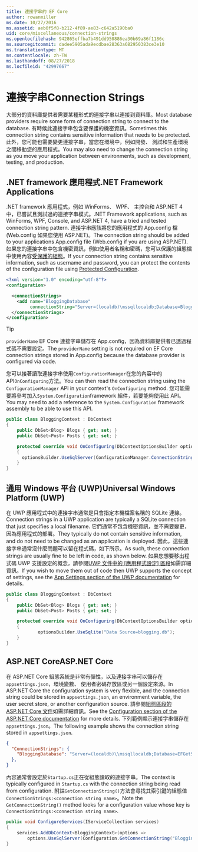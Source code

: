```yaml
---
title: 連接字串的 EF Core
author: rowanmiller
ms.date: 10/27/2016
ms.assetid: aeb0f5f8-b212-4f89-ae83-c642a5190ba0
uid: core/miscellaneous/connection-strings
ms.openlocfilehash: 942865effba7b491dd950886ea30b69a86f1186c
ms.sourcegitcommit: dadee5905ada9ecdbae28363a682950383ce3e10
ms.translationtype: MT
ms.contentlocale: zh-TW
ms.lasthandoff: 08/27/2018
ms.locfileid: "42997667"
---
```

# <a name="connection-strings"></a><span data-ttu-id="5b3e2-102">連接字串</span><span class="sxs-lookup"><span data-stu-id="5b3e2-102">Connection Strings</span></span>

<span data-ttu-id="5b3e2-103">大部分的資料庫提供者需要某種形式的連接字串以連接到資料庫。</span><span class="sxs-lookup"><span data-stu-id="5b3e2-103">Most database providers require some form of connection string to connect to the database.</span></span> <span data-ttu-id="5b3e2-104">有時候此連接字串包含要保護的機密資訊。</span><span class="sxs-lookup"><span data-stu-id="5b3e2-104">Sometimes this connection string contains sensitive information that needs to be protected.</span></span> <span data-ttu-id="5b3e2-105">此外，您可能也需要變更連接字串，當您在環境中，例如開發、 測試和生產環境之間移動您的應用程式。</span><span class="sxs-lookup"><span data-stu-id="5b3e2-105">You may also need to change the connection string as you move your application between environments, such as development, testing, and production.</span></span>

## <a name="net-framework-applications"></a><span data-ttu-id="5b3e2-106">.NET framework 應用程式</span><span class="sxs-lookup"><span data-stu-id="5b3e2-106">.NET Framework Applications</span></span>

<span data-ttu-id="5b3e2-107">.NET framework 應用程式，例如 WinForms、 WPF、 主控台和 ASP.NET 4 中，已嘗試且測試過的連接字串模式。</span><span class="sxs-lookup"><span data-stu-id="5b3e2-107">.NET Framework applications, such as WinForms, WPF, Console, and ASP.NET 4, have a tried and tested connection string pattern.</span></span> <span data-ttu-id="5b3e2-108">連接字串應該將您的應用程式的 App.config 檔 (Web.config 如果您使用 ASP.NET)。</span><span class="sxs-lookup"><span data-stu-id="5b3e2-108">The connection string should be added to your applications App.config file (Web.config if you are using ASP.NET).</span></span> <span data-ttu-id="5b3e2-109">如果您的連接字串中包含機密資訊，例如使用者名稱和密碼，您可以保護的組態檔中使用內容[受保護的組態](https://docs.microsoft.com/dotnet/framework/data/adonet/connection-strings-and-configuration-files#encrypting-configuration-file-sections-using-protected-configuration)。</span><span class="sxs-lookup"><span data-stu-id="5b3e2-109">If your connection string contains sensitive information, such as username and password, you can protect the contents of the configuration file using [Protected Configuration](https://docs.microsoft.com/dotnet/framework/data/adonet/connection-strings-and-configuration-files#encrypting-configuration-file-sections-using-protected-configuration).</span></span>

``` xml
<?xml version="1.0" encoding="utf-8"?>
<configuration>

  <connectionStrings>
    <add name="BloggingDatabase"
         connectionString="Server=(localdb)\mssqllocaldb;Database=Blogging;Trusted_Connection=True;" />
  </connectionStrings>
</configuration>
```

> [!TIP]  
> <span data-ttu-id="5b3e2-110">`providerName` EF Core 連接字串儲存在 App.config，因為資料庫提供者已透過程式碼不需要設定。</span><span class="sxs-lookup"><span data-stu-id="5b3e2-110">The `providerName` setting is not required on EF Core connection strings stored in App.config because the database provider is configured via code.</span></span>

<span data-ttu-id="5b3e2-111">您可以接著讀取連接字串使用`ConfigurationManager`在您的內容中的 API`OnConfiguring`方法。</span><span class="sxs-lookup"><span data-stu-id="5b3e2-111">You can then read the connection string using the `ConfigurationManager` API in your context's `OnConfiguring` method.</span></span> <span data-ttu-id="5b3e2-112">您可能需要將參考加入`System.Configuration`framework 組件，若要能夠使用此 API。</span><span class="sxs-lookup"><span data-stu-id="5b3e2-112">You may need to add a reference to the `System.Configuration` framework assembly to be able to use this API.</span></span>

``` csharp
public class BloggingContext : DbContext
{
    public DbSet<Blog> Blogs { get; set; }
    public DbSet<Post> Posts { get; set; }

    protected override void OnConfiguring(DbContextOptionsBuilder optionsBuilder)
    {
      optionsBuilder.UseSqlServer(ConfigurationManager.ConnectionStrings["BloggingDatabase"].ConnectionString);
    }
}
```

## <a name="universal-windows-platform-uwp"></a><span data-ttu-id="5b3e2-113">通用 Windows 平台 (UWP)</span><span class="sxs-lookup"><span data-stu-id="5b3e2-113">Universal Windows Platform (UWP)</span></span>

<span data-ttu-id="5b3e2-114">在 UWP 應用程式中的連接字串通常是只會指定本機檔案名稱的 SQLite 連線。</span><span class="sxs-lookup"><span data-stu-id="5b3e2-114">Connection strings in a UWP application are typically a SQLite connection that just specifies a local filename.</span></span> <span data-ttu-id="5b3e2-115">它們通常不包含機密資訊，並不需要變更，因為應用程式的部署。</span><span class="sxs-lookup"><span data-stu-id="5b3e2-115">They typically do not contain sensitive information, and do not need to be changed as an application is deployed.</span></span> <span data-ttu-id="5b3e2-116">因此，這些連接字串通常沒什麼問題可以留在程式碼，如下所示。</span><span class="sxs-lookup"><span data-stu-id="5b3e2-116">As such, these connection strings are usually fine to be left in code, as shown below.</span></span> <span data-ttu-id="5b3e2-117">如果您想要移出程式碼 UWP 支援設定的概念，請參閱[UWP 文件中的 [應用程式設定] 區段](https://docs.microsoft.com/windows/uwp/app-settings/store-and-retrieve-app-data)如需詳細資訊。</span><span class="sxs-lookup"><span data-stu-id="5b3e2-117">If you wish to move them out of code then UWP supports the concept of settings, see the [App Settings section of the UWP documentation](https://docs.microsoft.com/windows/uwp/app-settings/store-and-retrieve-app-data) for details.</span></span>

``` csharp
public class BloggingContext : DbContext
{
    public DbSet<Blog> Blogs { get; set; }
    public DbSet<Post> Posts { get; set; }

    protected override void OnConfiguring(DbContextOptionsBuilder optionsBuilder)
    {
            optionsBuilder.UseSqlite("Data Source=blogging.db");
    }
}
```

## <a name="aspnet-core"></a><span data-ttu-id="5b3e2-118">ASP.NET Core</span><span class="sxs-lookup"><span data-stu-id="5b3e2-118">ASP.NET Core</span></span>

<span data-ttu-id="5b3e2-119">在 ASP.NET Core 組態系統是非常有彈性，以及連接字串可以儲存在`appsettings.json`，環境變數、 使用者密碼存放區或另一個設定來源。</span><span class="sxs-lookup"><span data-stu-id="5b3e2-119">In ASP.NET Core the configuration system is very flexible, and the connection string could be stored in `appsettings.json`, an environment variable, the user secret store, or another configuration source.</span></span> <span data-ttu-id="5b3e2-120">請參閱[組態區段的 ASP.NET Core 文件](https://docs.asp.net/en/latest/fundamentals/configuration.html)如需詳細資訊。</span><span class="sxs-lookup"><span data-stu-id="5b3e2-120">See the [Configuration section of the ASP.NET Core documentation](https://docs.asp.net/en/latest/fundamentals/configuration.html) for more details.</span></span> <span data-ttu-id="5b3e2-121">下列範例顯示連接字串儲存在`appsettings.json`。</span><span class="sxs-lookup"><span data-stu-id="5b3e2-121">The following example shows the connection string stored in `appsettings.json`.</span></span>

``` json
{
  "ConnectionStrings": {
    "BloggingDatabase": "Server=(localdb)\\mssqllocaldb;Database=EFGetStarted.ConsoleApp.NewDb;Trusted_Connection=True;"
  },
}
```

<span data-ttu-id="5b3e2-122">內容通常會設定於`Startup.cs`正在從組態讀取的連接字串。</span><span class="sxs-lookup"><span data-stu-id="5b3e2-122">The context is typically configured in `Startup.cs` with the connection string being read from configuration.</span></span> <span data-ttu-id="5b3e2-123">附註`GetConnectionString()`方法會尋找其索引鍵的組態值`ConnectionStrings:<connection string name>`。</span><span class="sxs-lookup"><span data-stu-id="5b3e2-123">Note the `GetConnectionString()` method looks for a configuration value whose key is `ConnectionStrings:<connection string name>`.</span></span>

``` csharp
public void ConfigureServices(IServiceCollection services)
{
    services.AddDbContext<BloggingContext>(options =>
        options.UseSqlServer(Configuration.GetConnectionString("BloggingDatabase")));
}
```
